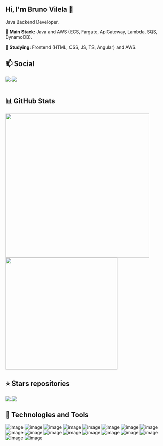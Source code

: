 ## Hi, I'm Bruno Vilela 👋

Java Backend Developer.

:pushpin: **Main Stack:** Java and AWS (ECS, Fargate, ApiGateway, Lambda, SQS, DynamoDB).

:dart: **Studying:** Frontend (HTML, CSS, JS, TS, Angular) and AWS.

<!--
![Profile View Counter](https://komarev.com/ghpvc/?username=bvilela)
-->


## :mailbox: Social
<a href="https://www.linkedin.com/in/bruno-vilela-19959b95/">
  <img align="center" src="https://img.shields.io/badge/linkedin-%230077B5.svg?style=for-the-badge&logo=linkedin&logoColor=white" />
</a>
<a href="https://medium.com/@brunovilela2008">
  <img align="center" src="https://img.shields.io/badge/Medium-12100E?style=for-the-badge&logo=medium&logoColor=white" />
</a>

<br/>
<br/>

## :bar_chart: GitHub Stats
<a href="#">
  <img align="center" width="450" src="https://github-readme-stats.vercel.app/api?username=bvilela&show_icons=true&theme=github_dark&include_all_commits=true" />
</a>
<a href="#">
  <img align="top" width="350" src="https://github-readme-stats.vercel.app/api/top-langs/?username=bvilela&layout=compact&theme=github_dark" />
</a>


## :star: Stars repositories

<a href="https://github.com/bvilela/poc-spring-cloud-open-feign">
  <img align="center" src="https://github-readme-stats.vercel.app/api/pin/?username=bvilela&repo=poc-spring-cloud-open-feign&show_owner=true&theme=github_dark" />
</a>
<a href="https://github.com/bvilela/poc-angular-firebase">
  <img align="center" src="https://github-readme-stats.vercel.app/api/pin/?username=bvilela&repo=poc-angular-firebase&show_owner=true&theme=github_dark" />
</a>

## 🔧 Technologies and Tools

![image](https://img.shields.io/badge/Java-ED8B00?style=for-the-badge&logo=java&logoColor=white)
![image](https://img.shields.io/badge/Spring-6DB33F?style=for-the-badge&logo=spring&logoColor=white)
![image](https://img.shields.io/badge/Spring_Boot-F2F4F9?style=for-the-badge&logo=spring-boot)
![image](https://img.shields.io/badge/GitLab-330F63?style=for-the-badge&logo=gitlab&logoColor=white)
![image](https://img.shields.io/badge/GitHub-100000?style=for-the-badge&logo=github&logoColor=white)
![image](https://img.shields.io/badge/GitHub_Actions-2088FF?style=for-the-badge&logo=github-actions&logoColor=white)
![image](https://img.shields.io/badge/Amazon_AWS-232F3E?style=for-the-badge&logo=amazon-aws&logoColor=white)
![image](https://img.shields.io/badge/Terraform-7B42BC?style=for-the-badge&logo=terraform&logoColor=white)
![image](https://img.shields.io/badge/Eclipse-2C2255?style=for-the-badge&logo=eclipse&logoColor=white)
![image](https://img.shields.io/badge/Visual_Studio_Code-0078D4?style=for-the-badge&logo=visual%20studio%20code&logoColor=white)
![image](https://img.shields.io/badge/HTML5-E34F26?style=for-the-badge&logo=html5&logoColor=white)
![image](https://img.shields.io/badge/CSS3-1572B6?style=for-the-badge&logo=css3&logoColor=white)
![image](https://img.shields.io/badge/Sass-CC6699?style=for-the-badge&logo=sass&logoColor=white)
![image](https://img.shields.io/badge/JavaScript-F7DF1E?style=for-the-badge&logo=javascript&logoColor=black)
![image](https://img.shields.io/badge/TypeScript-007ACC?style=for-the-badge&logo=typescript&logoColor=white)
![image](https://img.shields.io/badge/Angular-DD0031?style=for-the-badge&logo=angular&logoColor=white)
![image](https://img.shields.io/badge/MySQL-00000F?style=for-the-badge&logo=mysql&logoColor=white)
![image](https://img.shields.io/badge/Oracle-F80000?style=for-the-badge&logo=Oracle&logoColor=white)

<!--
**bvilela/bvilela** is a ✨ _special_ ✨ repository because its `README.md` (this file) appears on your GitHub profile.

Here are some ideas to get you started:

- 🔭 I’m currently working on ...
- 🌱 I’m currently learning ...
- 👯 I’m looking to collaborate on ...
- 🤔 I’m looking for help with ...
- 💬 Ask me about ...
- 📫 How to reach me: ...
- 😄 Pronouns: ...
- ⚡ Fun fact: ...
-->

<!--
Badges
https://github.com/Ileriayo/markdown-badges
https://github.com/iuricode/README-template/blob/main/badges/badges.md
https://github.com/alexandresanlim/Badges4-README.md-Profile
-->
